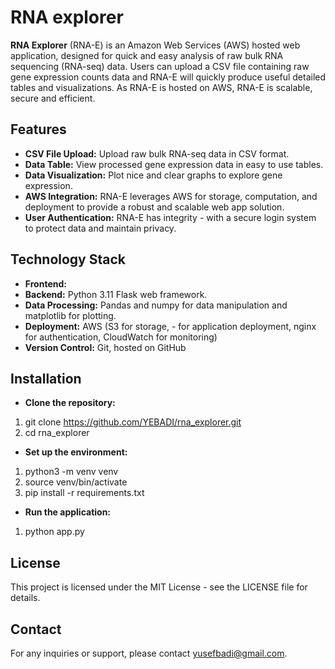 # RNA explorer

**RNA Explorer** (RNA-E) is an Amazon Web Services (AWS) hosted web application, designed for quick and easy analysis of raw bulk RNA sequencing (RNA-seq) data. Users can upload a CSV file containing raw  gene expression counts data and RNA-E will quickly produce useful detailed tables and visualizations. As RNA-E is hosted on AWS, RNA-E is scalable, secure and efficient.

## Features

- **CSV File Upload:** Upload raw bulk RNA-seq data in CSV format.
- **Data Table:** View processed gene expression data in easy to use tables.
- **Data Visualization:** Plot nice and clear graphs to explore gene expression.
- **AWS Integration:** RNA-E leverages AWS for storage, computation, and deployment to provide a robust and scalable web app solution.
- **User Authentication:** RNA-E has integrity - with a secure login system to protect data and maintain privacy.

## Technology Stack

- **Frontend:** 
- **Backend:** Python 3.11 Flask web framework.
- **Data Processing:** Pandas and numpy for data manipulation and matplotlib for plotting.
- **Deployment:** AWS (S3 for storage, - for application deployment, nginx for authentication, CloudWatch for monitoring)
- **Version Control:** Git, hosted on GitHub

## Installation

- **Clone the repository:** 

1. git clone https://github.com/YEBADI/rna_explorer.git
2. cd rna_explorer

- **Set up the environment:**

1. python3 -m venv venv
2. source venv/bin/activate
3. pip install -r requirements.txt

- **Run the application:**

1. python app.py

## License
This project is licensed under the MIT License - see the LICENSE file for details.

## Contact
For any inquiries or support, please contact yusefbadi@gmail.com.
